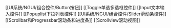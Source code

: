 [[UI系统/NGUI/组合控件/Button按钮]]
[[Toggle单选多选框控件]]
[[Input文本输入控件]]
[[Popuplist下拉列表控件]]
[[UI系统/NGUI/组合控件/Slider滑动条控件]]
[[Scrollbar和Progressbar滚动条和进度条]]
[[Scrollview滚动视图]]
